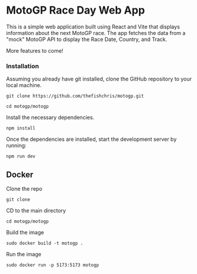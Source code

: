 # MotoGP Race Day Web App

This is a simple web application built using React and Vite that displays information about the next MotoGP race. The app fetches the data from a "mock" MotoGP API to display the Race Date, Country, and Track.

More features to come!


### Installation

Assuming you already have git installed, clone the GitHub repository to your local machine.

    git clone https://github.com/thefishchris/motogp.git
    
    cd motogp/motogp
    
Install the necessary dependencies.

    npm install

Once the dependencies are installed, start the development server by running:

    npm run dev


## Docker

Clone the repo

    git clone

CD to the main directory

    cd motogp/motogp

Build the image
    
    sudo docker build -t motogp .

Run the image
    
    sudo docker run -p 5173:5173 motogp

